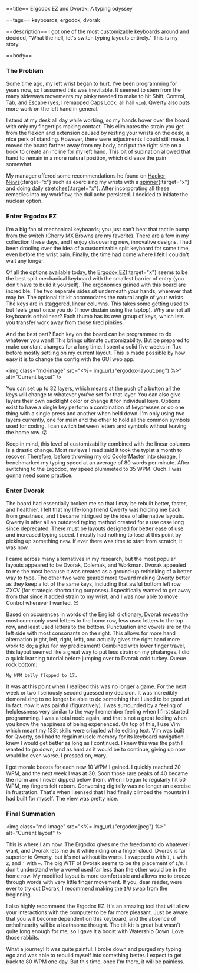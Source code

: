 ==title==
Ergodox EZ and Dvorak: A typing odyssey

==tags==
keyboards, ergodox, dvorak

==description==
I got one of the most customizable keyboards around and decided, "What the hell, let's switch typing layouts entirely."
This is my story.

==body==
### The Problem

Some time ago, my left wrist began to hurt. 
I've been programming for years now, so I assumed this was inevitable.
It seemed to stem from the many sideways movements my pinky needed to make to hit Shift, Control, Tab, and Escape (yes, I remapped Caps Lock; all hail `vim`).
Qwerty also puts more work on the left hand in general.

I stand at my desk all day while working, so my hands hover over the board with only my fingertips making contact.
This eliminates the strain you get from the flexion and extension caused by resting your wrists on the desk, a nice perk of standing. 
However, there were adjustments I could still make.
I moved the board farther away from my body, and put the right side on a book to
create an incline for my left hand. 
This bit of supination allowed that hand to remain in a more natural position, which did ease the pain somewhat.

My manager offered some recommendations he found on [Hacker News](https://news.ycombinator.com/item?id=21553630){:target="x"} 
such as exercising my wrists with a [spinner](https://nsdspinner.com/){:target="x"} and
doing [daily stretches](https://youtu.be/mSZWSQSSEjE){:target="x"}.
After incorporating all these remedies into my workflow, the dull ache persisted. 
I decided to initiate the nuclear option.

### Enter Ergodox EZ

I'm a big fan of mechanical keyboards; you just can't beat that tactile bump from the switch (Cherry MX Browns are my favorite).
There are a few in my collection these days, and I enjoy discovering new, innovative designs.
I had been drooling over the idea of a customizable split keyboard for some time, even before the wrist pain.
Finally, the time had come where I felt I couldn't wait any longer.

Of all the options available today, the [Ergodox EZ](https://ergodox-ez.com/){:target="x"}
seems to be the best split mechanical keyboard with the smallest barrier of entry (you don't have to build it yourself).
The ergonomics gained with this board are incredible.
The two separate sides sit underneath your hands, wherever that may be.
The optional tilt kit accomodates the natural angle of your wrists.
The keys are in staggered, linear columns. 
This takes some getting used to but feels great once you do (I now disdain using the laptop).
Why are not all keyboards ortholinear? 
Each thumb has its own group of keys, which lets you transfer work away from those tired pinkies.

And the best part? Each key on the board can be programmed to do whatever you want!
This brings ultimate customizability.
But be prepared to make constant changes for a long time.
I spent a solid five weeks in flux before mostly settling on my current layout.
This is made possible by how easy it is to change the config with the GUI web app.

<img class="md-image" src="<%= img_url.("ergodox-layout.png") %>" alt="Current layout" />

You can set up to 32 layers, which means at the push of a button all the keys will change to whatever you've set for that layer.
You can also give layers their own backlight color or change it for individual keys.
Options exist to have a single key perform a combination of keypresses or do one thing with a single press and another when held down.
I'm only using two layers currently, one for main and the other to hold all the common symbols used for coding.
I can switch between letters and symbols without leaving the home row. 😮

Keep in mind, this level of customizability combined with the linear columns is a drastic change.
Most reviews I read said it took the typist a month to recover.
Therefore, before throwing my old CoolerMaster into storage, I benchmarked my typing speed at an average of 80 words per minute.
After switching to the Ergodox, my speed plummeted to 35 WPM. Ouch.
I was gonna need some practice.

### Enter Dvorak

The board had essentially broken me so that I may be rebuilt better, faster, and healthier.
I felt that my life-long friend Qwerty was holding me back from greatness, and I became intrigued by the idea of alternative layouts.
Qwerty is after all an outdated typing method created for a use case long since deprecated.
There must be layouts designed for better ease of use and increased typing speed.
I mostly had nothing to lose at this point by picking up something new.
If ever there was time to start from scratch, it was now.

I came across many alternatives in my research, but the most popular layouts appeared to be Dvorak, Colemak, and Workman.
Dvorak appealed to me the most because it was created as a ground-up rethinking of a better way to type.
The other two were geared more toward making Qwerty better as they keep a lot of the same keys, including that awful bottom left row ZXCV (for strategic shortcuting purposes).
I specifically wanted to get away from that since it added strain to my wrist, and I was now able to move Control wherever I wanted. 😎

Based on occurences in words of the English dictionary, Dvorak moves the most commonly used letters to the home row, 
less used letters to the top row, and least used letters to the bottom.
Punctuation and vowels are on the left side with most consonants on the right. 
This allows for more hand alternation (right, left, right, left), and actually gives the right hand more work to do; a plus for my predicament! 
Combined with lower finger travel, this layout seemed like a great way to put less strain on my phalanges.
I did a quick learning tutorial before jumping over to Dvorak cold turkey.
Queue rock bottom: 

    My WPM belly flopped to 17.

It was at this point when I realized this was no longer a game.
For the next week or two I seriously second guessed my decision.
It was incredibly demoralizing to no longer be able to do something that I used to be good at.
In fact, now it was painful (figuratively). I was surrounded by a feeling of helplessness very similar to the way I remember feeling when I first started programming.
I was a total noob again, and that's not a great feeling when you know the happiness of being experienced.
On top of this, I use Vim which meant my 133t skills were crippled while editing text.
Vim was built for Qwerty, so I had to regain muscle memory for its keyboard navigation.
I knew I would get better as long as I continued. 
I knew this was the path I wanted to go down, and as hard as it would be to continue, giving up now would be even worse.
I pressed on, wary.

I got morale boosts for each new 10 WPM I gained. I quickly reached 20 WPM, and the next week I was at 30.
Soon those rare peaks of 40 became the norm and I never dipped below them. 
When I began to regularly hit 50 WPM, my fingers felt reborn.
Conversing digitally was no longer an exercise in frustration.
That's when I sensed that I had finally climbed the mountain I had built for myself.
The view was pretty nice.

### Final Summation

<img class="md-image" src="<%= img_url.("ergodox.jpeg") %>" alt="Current layout" />

This is where I am now. The Ergodox gives me the freedom to do whatever I want, and Dvorak lets me do it while riding on a finger cloud.
Dvorak is far superior to Qwerty, but it's not without its warts.
I swapped `U` with `I`, `L` with `Z`, and `'` with `=`.
The big WTF of Dvorak seems to be the placement of `I`/`U`. I don't understand why a vowel used far less than the other would be in the home row.
My modified layout is more comfortable and allows me to breeze through words with very little finger movement.
If you, dear reader, were ever to try out Dvorak, I recommend making the `I`/`U` swap from the beginning.

I also highly recommend the Ergodox EZ. It's an amazing tool that will allow your interactions with the computer to be far more pleasant.
Just be aware that you will become dependent on this keyboard, and the absence of ortholinearity will be a loathsome thought.
The tilt kit is great but wasn't quite long enough for me, so I gave it a boost with Watership Down. Love those rabbits.

What a journey! It was quite painful. I broke down and purged my typing ego and was able to rebuild myself into something better.
I expect to get back to 80 WPM one day. But this time, once I'm there, it will be painless.
